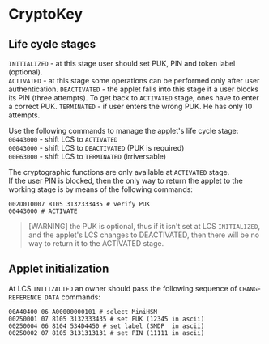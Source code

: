 # CryptoKey

## Life cycle stages
`INITIALIZED` - at this stage user should set PUK, PIN and token label (optional).  
`ACTIVATED` - at this stage some operations can be performed only after user authentication.
`DEACTIVATED` - the applet falls into this stage if a user blocks its PIN (three attempts). To get back to `ACTIVATED` stage, ones have to enter a correct PUK.
`TERMINATED` - if user enters the wrong PUK. He has only 10 attempts.

Use the following commands to manage the applet's life cycle stage:  
`00443000` - shift LCS to `ACTIVATED`  
`00043000` - shift LCS to `DEACTIVATED` (PUK is required)  
`00E63000` - shift LCS to `TERMINATED` (irriversable)  

The cryptographic functions are only available at `ACTIVATED` stage.  
If the user PIN is blocked, then the only way to return the applet to the working stage is by means of the following commands:

```shell
002D010007 8105 3132333435 # verify PUK
00443000 # ACTIVATE
```

>[WARNING]
the PUK is optional, thus if it isn't set at LCS `INITIALIZED`, and the applet's LCS changes to DEACTIVATED, then there will be no way to return it to the ACTIVATED stage.  

## Applet initialization
At LCS `INITIZALIED` an owner should pass the following sequence of `CHANGE REFERENCE DATA` commands:  
```shell
00A40400 06 A00000000101 # select MiniHSM
00250001 07 8105 3132333435 # set PUK (12345 in ascii)
00250004 06 8104 534D4450 # set label (SMDP  in ascii)
00250002 07 8105 3131313131 # set PIN (11111 in ascii)
```
